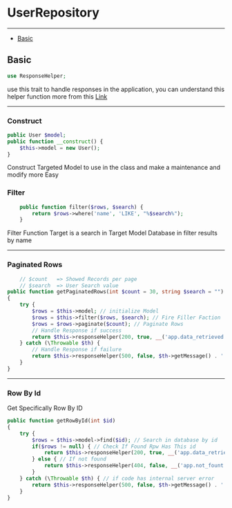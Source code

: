 # UserRepository

---

- [Basic](#basic)

<a name="basic"></a>
## Basic

```php
use ResponseHelper;
```
use this trait to handle responses in the application, you can understand this helper function more from this <a href="/{{route}}/{{version}}/response-helper">Link</a>

---

### Construct 

```php
public User $model;
public function __construct() {
    $this->model = new User();
}
```
Construct Targeted Model to use in the class and make a maintenance and modify more Easy

### Filter 

```php
    public function filter($rows, $search) {
        return $rows->where('name', 'LIKE', "%$search%");
    }
```
Filter Function Target is a search in Target Model Database in filter results by name

---
### Paginated Rows 

```php
    // $count   => Showed Records per page
    // $search  => User Search value 
public function getPaginatedRows(int $count = 30, string $search = "")
{
    try {
        $rows = $this->model; // initialize Model
        $rows = $this->filter($rows, $search); // Fire Filler Faction 
        $rows = $rows->paginate($count); // Paginate Rows
        // Handle Response if success
        return $this->responseHelper(200, true, __('app.data_retrieved'),$rows,  self::class);
    } catch (\Throwable $th) {       
        // Handle Response if failure     
        return $this->responseHelper(500, false, $th->getMessage() . ' in line ' . $th->getLine(),[],  self::class);
    }
}
```

---
### Row By Id
Get Specifically Row By ID
```php
public function getRowById(int $id)
{
    try {
        $rows = $this->model->find($id); // Search in database by id
        if($rows != null) { // Check If Found Rpw Has This id
            return $this->responseHelper(200, true, __('app.data_retrieved'),$rows,  self::class);
        } else { // If not found
            return $this->responseHelper(404, false, __('app.not_fount'),[],  self::class);
        }
    } catch (\Throwable $th) { // if code has internal server error 
        return $this->responseHelper(500, false, $th->getMessage() . ' in line ' . $th->getLine(), [], self::class);
    }
}
```
